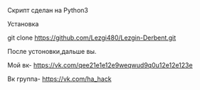 Скрипт сделан на Python3

Установка

git clone https://github.com/Lezgi480/Lezgin-Derbent.git

После устоновки,дальше вы.

Мой вк- https://vk.com/qee21e1e12e9weqwud9q0u12e12e123e

Вк группа- https://vk.com/ha_hack
